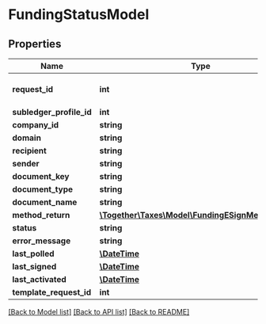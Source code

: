 # FundingStatusModel

## Properties
Name | Type | Description | Notes
------------ | ------------- | ------------- | -------------
**request_id** | **int** | The unique ID number of this funding request | [optional] 
**subledger_profile_id** | **int** | SubledgerProfileID | [optional] 
**company_id** | **string** | CompanyID | [optional] 
**domain** | **string** | Domain | [optional] 
**recipient** | **string** | Recipient | [optional] 
**sender** | **string** | Sender | [optional] 
**document_key** | **string** | DocumentKey | [optional] 
**document_type** | **string** | DocumentType | [optional] 
**document_name** | **string** | DocumentName | [optional] 
**method_return** | [**\Together\Taxes\Model\FundingESignMethodReturn**](FundingESignMethodReturn.md) | MethodReturn | [optional] 
**status** | **string** | Status | [optional] 
**error_message** | **string** | ErrorMessage | [optional] 
**last_polled** | [**\DateTime**](\DateTime.md) | LastPolled | [optional] 
**last_signed** | [**\DateTime**](\DateTime.md) | LastSigned | [optional] 
**last_activated** | [**\DateTime**](\DateTime.md) | LastActivated | [optional] 
**template_request_id** | **int** | TemplateRequestId | [optional] 

[[Back to Model list]](../README.md#documentation-for-models) [[Back to API list]](../README.md#documentation-for-api-endpoints) [[Back to README]](../README.md)


